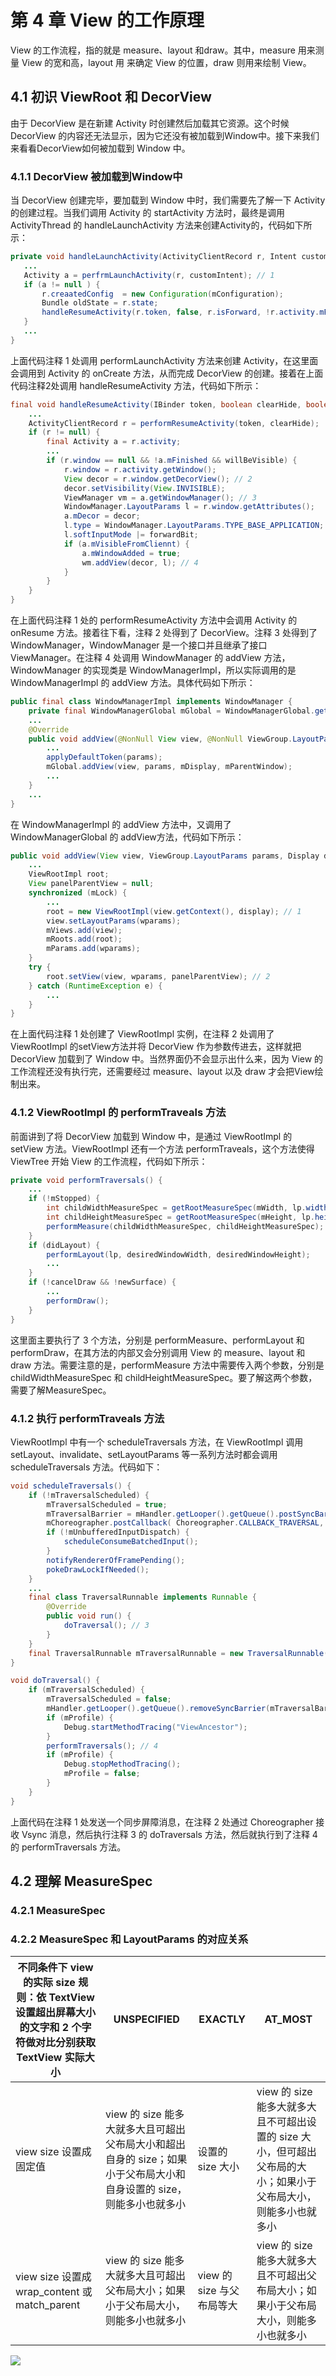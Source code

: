 # 第 4 章 View 的工作原理

View 的工作流程，指的就是 measure、layout 和draw。其中，measure 用来测量 View 的宽和高，layout 用
来确定 View 的位置，draw 则用来绘制 View。

## 4.1 初识 ViewRoot 和 DecorView

由于 DecorView 是在新建 Activity 时创建然后加载其它资源。这个时候 DecorView 的内容还无法显示，因为它还没有被加载到Window中。接下来我们来看看DecorView如何被加载到 Window 中。

### 4.1.1 DecorView 被加载到Window中

当 DecorView 创建完毕，要加载到 Window 中时，我们需要先了解一下 Activity 的创建过程。当我们调用
 Activity 的 startActivity 方法时，最终是调用 ActivityThread 的 handleLaunchActivity 方法来创建Activity的，代码如下所示：

 ```java
 private void handleLaunchActivity(ActivityClientRecord r, Intent customIntent) {
	...
	Activity a = perfrmLaunchActivity(r, customIntent);	// 1
	if (a != null ) {
		r.creaatedConfig  = new Configuration(mConfiguration);
		Bundle oldState = r.state;
		handleResumeActivity(r.token, false, r.isForward, !r.activity.mFinished && !r.startsNotResumed);	// 2
	}
	...
 }
 ```

 上面代码注释 1 处调用 performLaunchActivity 方法来创建 Activity，在这里面会调用到 Activity 的 onCreate 方法，从而完成 DecorView 的创建。接着在上面代码注释2处调用
handleResumeActivity 方法，代码如下所示：

```java
final void handleResumeActivity(IBinder token, boolean clearHide, boolean isForward, boolean reallyResume) {
	...
	ActivityClientRecord r = performResumeActivity(token, clearHide);	// 1
	if (r != null) {
		final Activity a = r.activity;
		...
		if (r.window == null && !a.mFinished && willBeVisible) {
			r.window = r.activity.getWindow();
			View decor = r.window.getDecorView(); // 2
			decor.setVisibility(View.INVISIBLE);
			ViewManager vm = a.getWindowManager(); // 3
			WindowManager.LayoutParams l = r.window.getAttributes();
			a.mDecor = decor;
			l.type = WindowManager.LayoutParams.TYPE_BASE_APPLICATION;
			l.softInputMode |= forwardBit;
			if (a.mVisibleFromCliennt) {
				a.mWindowAdded = true;
				wm.addView(decor, l); // 4
			}
		}
	}
}
```

在上面代码注释 1 处的 performResumeActivity 方法中会调用 Activity 的 onResume 方法。接着往下看，注释 2 处得到了 DecorView。注释 3 处得到了WindowManager，WindowManager 是一个接口并且继承了接口 ViewManager。在注释 4 处调用 WindowManager 的 addView 方法，WindowManager  的实现类是 WindowManagerImpl，所以实际调用的是 WindowManagerImpl 的 addView 方法。具体代码如下所示：

```java
public final class WindowManagerImpl implements WindowManager {
	private final WindowManagerGlobal mGlobal = WindowManagerGlobal.getInstance();
	...
	@Override
	public void addView(@NonNull View view, @NonNull ViewGroup.LayoutParams params) {
		...
		applyDefaultToken(params);
		mGlobal.addView(view, params, mDisplay, mParentWindow);
		...
	}
	...
}
```

在 WindowManagerImpl 的 addView 方法中，又调用了 WindowManagerGlobal 的 addView方法，代码如下所示：

```java
public void addView(View view, ViewGroup.LayoutParams params, Display display, Window parentWindow) {
	...
	ViewRootImpl root;
	View panelParentView = null;
	synchronized (mLock) {
		...
		root = new ViewRootImpl(view.getContext(), display); // 1
		view.setLayoutParams(wparams);
		mViews.add(view);
		mRoots.add(root);
		mParams.add(wparams);
	}
	try {
		root.setView(view, wparams, panelParentView); // 2
	} catch (RuntimeException e) {
		...
	}
}
```

在上面代码注释 1 处创建了 ViewRootImpl 实例，在注释 2 处调用了ViewRootImpl 的setView方法并将
DecorView 作为参数传进去，这样就把 DecorView 加载到了 Window 中。当然界面仍不会显示出什么来，因为
View 的工作流程还没有执行完，还需要经过 measure、layout 以及 draw 才会把View绘制出来。

### 4.1.2 ViewRootlmpl 的 performTraveals 方法

前面讲到了将 DecorView 加载到 Window 中，是通过 ViewRootImpl 的 setView 方法。ViewRootImpl 还有一个方法 performTraveals，这个方法使得 ViewTree 开始 View 的工作流程，代码如下所示：

```java
private void performTraversals() {
	...
	if (!mStopped) {
		int childWidthMeasureSpec = getRootMeasureSpec(mWidth, lp.width);
		int childHeightMeasureSpec = getRootMeasureSpec(mHeight, lp.height);
		performMeasure(childWidthMeasureSpec, childHeightMeasureSpec);
	}
	if (didLayout) {
		performLayout(lp, desiredWindowWidth, desiredWindowHeight);
		...
	}
	if (!cancelDraw && !newSurface) {
		...
		performDraw();
	}
}
```

这里面主要执行了 3 个方法，分别是 performMeasure、performLayout 和 performDraw，在其方法的内部又会分别调用 View 的 measure、layout 和 draw 方法。需要注意的是，performMeasure 方法中需要传入两个参数，分别是 childWidthMeasureSpec 和 childHeightMeasureSpec。要了解这两个参数，需要了解MeasureSpec。

### 4.1.2 执行 performTraveals 方法

ViewRootImpl 中有一个 scheduleTraversals 方法，在 ViewRootImpl 调用 setLayout、invalidate、setLayoutParams 等一系列方法时都会调用 scheduleTraversals 方法。代码如下：

```java
void scheduleTraversals() {
	if (!mTraversalScheduled) {
		mTraversalScheduled = true;
		mTraversalBarrier = mHandler.getLooper().getQueue().postSyncBarrier(); // 1
		mChoreographer.postCallback( Choreographer.CALLBACK_TRAVERSAL, mTraversalRunnable, null); // 2
		if (!mUnbufferedInputDispatch) {
			scheduleConsumeBatchedInput();
		}
		notifyRendererOfFramePending();
		pokeDrawLockIfNeeded();
	}
	...
	final class TraversalRunnable implements Runnable {
		@Override
		public void run() {
			doTraversal(); // 3
		}
	}
	final TraversalRunnable mTraversalRunnable = new TraversalRunnable();
}

void doTraversal() {
	if (mTraversalScheduled) {
		mTraversalScheduled = false;
		mHandler.getLooper().getQueue().removeSyncBarrier(mTraversalBarrier);
		if (mProfile) {
			Debug.startMethodTracing("ViewAncestor");
		}
		performTraversals(); // 4
		if (mProfile) {
			Debug.stopMethodTracing();
			mProfile = false;
		}
	}
}
```

上面代码在注释 1 处发送一个同步屏障消息，在注释 2 处通过 Choreographer 接收 Vsync 消息，然后执行注释 3 的 doTraversals 方法，然后就执行到了注释 4 的 performTraversals 方法。

## 4.2 理解 MeasureSpec
### 4.2.1 MeasureSpec
### 4.2.2 MeasureSpec 和 LayoutParams 的对应关系

| 不同条件下 view 的实际 size 规则：依 TextView 设置超出屏幕大小的文字和 2 个字符做对比分别获取 TextView 实际大小 | UNSPECIFIED | EXACTLY | AT_MOST |
|---------------------------------------------------------------------------|--|--|--|
| view size 设置成固定值                                                          | view 的 size 能多大就多大且可超出父布局大小和超出自身的 size；如果小于父布局大小和自身设置的 size，则能多小也就多小 | 设置的 size 大小 | view 的 size 能多大就多大且不可超出设置的 size 大小，但可超出父布局的大小；如果小于父布局大小，则能多小也就多小 |
| view size 设置成 wrap_content 或 match_parent                                 | view 的 size 能多大就多大且可超出父布局大小；如果小于父布局大小，则能多小也就多小 | view 的 size 与父布局等大 | view 的 size 能多大就多大且不可超出父布局大小；如果小于父布局大小，则能多小也就多小 |

![](./images/4_001.png)